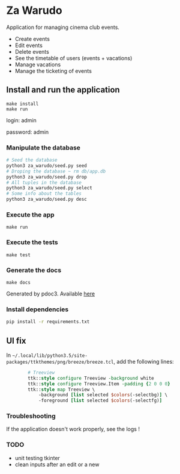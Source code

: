 # Za Warudo

Application for managing cinema club events.
- Create events
- Edit events
- Delete events
- See the timetable of users (events + vacations)
- Manage vacations
- Manage the ticketing of events




## Install and run the application

```
make install
make run
```

login: admin

password: admin


### Manipulate the database

```bash
# Seed the database
python3 za_warudo/seed.py seed
# Droping the database ~ rm db/app.db
python3 za_warudo/seed.py drop
# All tuples in the database
python3 za_warudo/seed.py select
# Some info about the tables
python3 za_warudo/seed.py desc
```


### Execute the app

```
make run
```


### Execute the tests

```
make test
```

### Generate the docs

```
make docs
```
Generated by pdoc3. Available [here](https://poulposaure.gitlab.io/poo/za_warudo/)

### Install dependencies
```bash
pip install -r requirements.txt
```



## UI fix

In `~/.local/lib/python3.5/site-packages/ttkthemes/png/breeze/breeze.tcl`,
add the following lines:

```tcl
        # Treeview
        ttk::style configure Treeview -background white
        ttk::style configure Treeview.Item -padding {2 0 0 0}
        ttk::style map Treeview \
            -background [list selected $colors(-selectbg)] \
            -foreground [list selected $colors(-selectfg)]
```
### Troubleshooting

If the application doesn't work properly, see the logs !

### TODO

- unit testing tkinter
- clean inputs after an edit or a new



